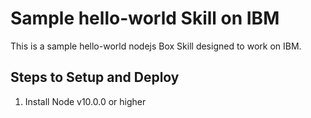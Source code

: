 # Sample hello-world Skill on IBM

This is a sample hello-world nodejs Box Skill designed to work on IBM.


## Steps to Setup and Deploy

1. Install Node v10.0.0 or higher

